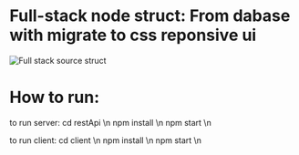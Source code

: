 # Full-stack node struct: From dabase with migrate to css reponsive ui
![Full stack source struct](https://github.com/thanhtai-personal/my-pratice/blob/main/my-practice-struct.jpg?raw=true)
# How to run:
to run server: 
  cd restApi \n
  npm install \n
  npm start \n

to run client: 
  cd client \n
  npm install \n
  npm start \n
